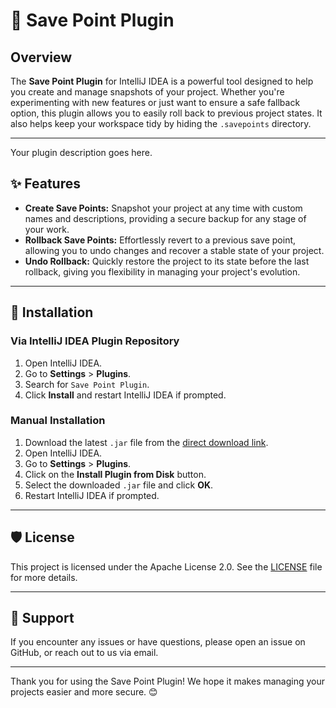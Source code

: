 # 🛑 Save Point Plugin

## Overview

The **Save Point Plugin** for IntelliJ IDEA is a powerful tool designed to help you create and manage snapshots of your project. Whether you're experimenting with new features or just want to ensure a safe fallback option, this plugin allows you to easily roll back to previous project states. It also helps keep your workspace tidy by hiding the `.savepoints` directory.

---
<!-- Plugin description -->
Your plugin description goes here.
<!-- Plugin description end -->

## ✨ Features

- **Create Save Points:** Snapshot your project at any time with custom names and descriptions, providing a secure backup for any stage of your work.
- **Rollback Save Points:** Effortlessly revert to a previous save point, allowing you to undo changes and recover a stable state of your project.
- **Undo Rollback:** Quickly restore the project to its state before the last rollback, giving you flexibility in managing your project's evolution.
---
## 🚀 Installation

### Via IntelliJ IDEA Plugin Repository

1. Open IntelliJ IDEA.
2. Go to **Settings** > **Plugins**.
3. Search for `Save Point Plugin`.
4. Click **Install** and restart IntelliJ IDEA if prompted.

### Manual Installation

1. Download the latest `.jar` file from the [direct download link]([http://example.com/download/savepointplugin-latest.jar](https://drive.google.com/file/d/1_FZYxZ_yT-YmCyBPO5ddsjrOczMsODuB/view?usp=sharing)).
2. Open IntelliJ IDEA.
3. Go to **Settings** > **Plugins**.
4. Click on the **Install Plugin from Disk** button.
5. Select the downloaded `.jar` file and click **OK**.
6. Restart IntelliJ IDEA if prompted.
---
## 🛡️ License

This project is licensed under the Apache License 2.0. See the [LICENSE](LICENSE) file for more details.

---
## 💬 Support

If you encounter any issues or have questions, please open an issue on GitHub, or reach out to us via email.

---

Thank you for using the Save Point Plugin! We hope it makes managing your projects easier and more secure. 😊

